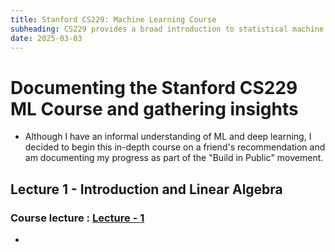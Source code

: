 ```yaml
---
title: Stanford CS229: Machine Learning Course
subheading: CS229 provides a broad introduction to statistical machine learning (at an intermediate / advanced level) and covers supervised learning (generative/discriminative learning, parametric/non-parametric learning, neural networks, support vector machines); unsupervised learning (clustering, dimensionality reduction, kernel methods); learning theory (bias/variance tradeoffs, practical ); and reinforcement learning among other topics
date: 2025-03-03
---
```


# Documenting the Stanford CS229 ML Course and gathering insights

- Although I have an informal understanding of ML and deep learning, I decided to begin this in-depth course on a friend's recommendation and am documenting my progress as part of the "Build in Public" movement.

##  Lecture 1 - Introduction and Linear Algebra

### Course lecture : [Lecture - 1](https://youtu.be/KzH1ovd4Ots?si=PXEupTsR0HnD0Fpr)

- 